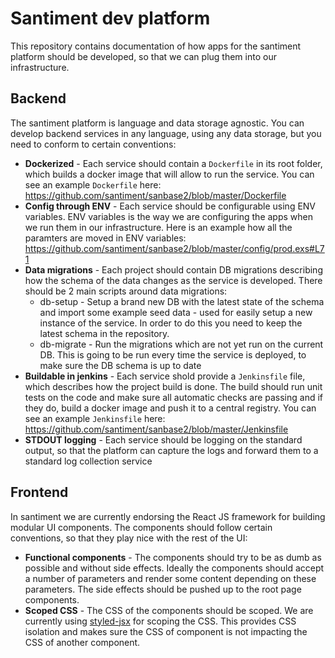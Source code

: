 # Santiment dev platform

This repository contains documentation of how apps for the santiment platform should be developed, so that we can plug them into our infrastructure.

## Backend

The santiment platform is language and data storage agnostic. You can develop backend services in any language, using any data storage, but you need to conform to certain conventions:

* __Dockerized__ - Each service should contain a `Dockerfile` in its root folder, which builds a docker image that will allow to run the service. You can see an example `Dockerfile` here: https://github.com/santiment/sanbase2/blob/master/Dockerfile
* __Config through ENV__ - Each service should be configurable using ENV variables. ENV variables is the way we are configuring the apps when we run them in our infrastructure. Here is an example how all the paramters are moved in ENV variables: https://github.com/santiment/sanbase2/blob/master/config/prod.exs#L71
* __Data migrations__ - Each project should contain DB migrations describing how the schema of the data changes as the service is developed. There should be 2 main scripts around data migrations:
  * db-setup - Setup a brand new DB with the latest state of the schema and import some example seed data - used for easily setup a new instance of the service. In order to do this you need to keep the latest schema in the repository.
  * db-migrate - Run the migrations which are not yet run on the current DB. This is going to be run every time the service is deployed, to make sure the DB schema is up to date
* __Buildable in jenkins__ - Each service shold provide a `Jenkinsfile` file, which describes how the project build is done. The build should run unit tests on the code and make sure all automatic checks are passing and if they do, build a docker image and push it to a central registry. You can see an example `Jenkinsfile` here: https://github.com/santiment/sanbase2/blob/master/Jenkinsfile
* __STDOUT logging__ - Each service should be logging on the standard output, so that the platform can capture the logs and forward them to a standard log collection service

## Frontend

In santiment we are currently endorsing the React JS framework for building modular UI components. The components should follow certain conventions, so that they play nice with the rest of the UI:

* __Functional components__ - The components should try to be as dumb as possible and without side effects. Ideally the components should accept a number of parameters and render some content depending on these parameters. The side effects should be pushed up to the root page components.
* __Scoped CSS__ - The CSS of the components should be scoped. We are currently using [styled-jsx](https://github.com/zeit/styled-jsx) for scoping the CSS. This provides CSS isolation and makes sure the CSS of component is not impacting the CSS of another component.
